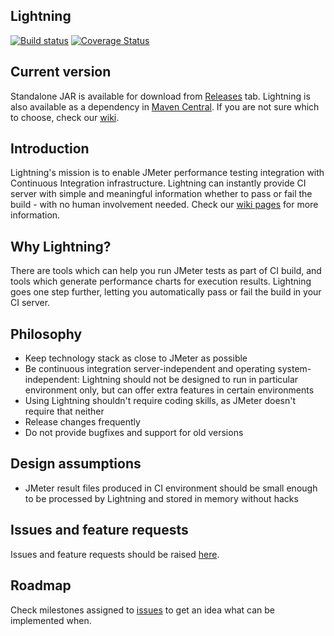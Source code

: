 ## Lightning

[![Build status](https://api.travis-ci.org/automatictester/lightning.svg?branch=master)](https://travis-ci.org/automatictester/lightning)
[![Coverage Status](https://coveralls.io/repos/automatictester/lightning/badge.svg?branch=master)](https://coveralls.io/r/automatictester/lightning?branch=master)

## Current version

Standalone JAR is available for download from [Releases](https://github.com/automatictester/lightning/releases) tab. Lightning is also available as a dependency in [Maven Central](http://search.maven.org/#search|gav|1|g%3A%22uk.co.automatictester%22%20AND%20a%3A%22lightning%22). If you are not sure which to choose, check our [wiki](https://github.com/automatictester/lightning/wiki).

## Introduction

Lightning's mission is to enable JMeter performance testing integration with Continuous Integration infrastructure. Lightning can instantly provide CI server with simple and meaningful information whether to pass or fail the build - with no human involvement needed. Check our [wiki pages](https://github.com/automatictester/lightning/wiki) for more information.

## Why Lightning?

There are tools which can help you run JMeter tests as part of CI build, and tools which generate performance charts for execution results. Lightning goes one step further, letting you automatically pass or fail the build in your CI server.

## Philosophy

- Keep technology stack as close to JMeter as possible
- Be continuous integration server-independent and operating system-independent: Lightning should not be designed to run in particular environment only, but can offer extra features in certain environments
- Using Lightning shouldn't require coding skills, as JMeter doesn't require that neither
- Release changes frequently
- Do not provide bugfixes and support for old versions

## Design assumptions

- JMeter result files produced in CI environment should be small enough to be processed by Lightning and stored in memory without hacks

## Issues and feature requests

Issues and feature requests should be raised [here](https://github.com/automatictester/lightning/issues).

## Roadmap

Check milestones assigned to [issues](https://github.com/automatictester/lightning/issues) to get an idea what can be implemented when.
